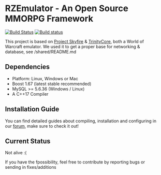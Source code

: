 # RZEmulator - An Open Source MMORPG Framework

[![Build Status](https://travis-ci.org/NGemity/RZEmulator.svg?branch=master)](https://travis-ci.org/NGemity/RZEmulator) 
[![Build status](https://ci.appveyor.com/api/projects/status/8miy91jklmbuxrmb?svg=true)](https://ci.appveyor.com/project/NGemity/rzemulator)

This project is based on [Project Skyfire](https://github.com/ProjectSkyfire/SkyFire.548) & [TrinityCore](https://github.com/TrinityCore/TrinityCore), both a World of Warcraft emulator.
We used it to get a proper base for networking & database, see /shared/README.md 

## Dependencies
* Platform: Linux, Windows or Mac
* Boost 1.67 (latest stable recommended)
* MySQL >= 5.6.36 (Windows / Linux)
* A C++17 Compiler

## Installation Guide
You can find detailed guides about compiling, installation and configuring in our [forum](https://www.ngemity.org/viewforum.php?f=12), make sure to check it out!

## Current Status
Not alive :(

If you have the fpossibility, feel free to contribute by reporting bugs or sending in fixes/additions 
